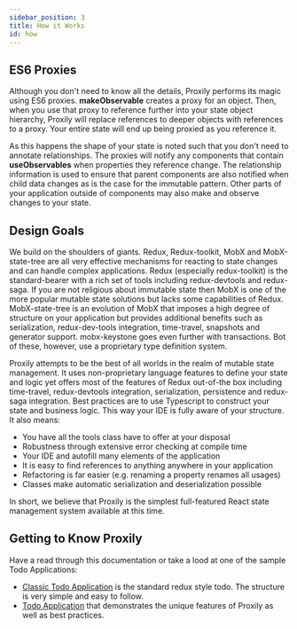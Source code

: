```yaml
---
sidebar_position: 3
title: How it Works
id: how
---
```


## ES6 Proxies

Although you don't need to know all the details, Proxily performs its magic using ES6 proxies.  **makeObservable** creates a proxy for an object.  Then, when you use that proxy to reference further into your state object hierarchy, Proxily will replace references to deeper objects with references to a proxy.  Your entire state will end up being proxied as you reference it.

As this happens the shape of your state is noted such that you don't need to annotate relationships.  The proxies will notify any components that contain **useObservables** when properties they reference change. The relationship information is used to ensure that parent components are also notified when child data changes as is the case for the immutable pattern. Other parts of your application outside of components may also make and observe changes to your state.



## Design Goals

We build on the shoulders of giants. Redux, Redux-toolkit, MobX and MobX-state-tree are all very effective mechanisms for reacting to state changes and can handle complex applications.  Redux (especially redux-toolkit) is the standard-bearer with a rich set of tools including redux-devtools and redux-saga. If you are not religious about immutable state then MobX is one of the more popular mutable state solutions but lacks some capabilities of Redux. MobX-state-tree is an evolution of MobX that imposes a high degree of structure on your application but provides additional benefits such as serialization, redux-dev-tools integration, time-travel, snapshots and generator support.  mobx-keystone goes even further with transactions.  Bot of these, however, use a proprietary type definition system.

Proxily attempts to be the best of all worlds in the realm of mutable state management.  It uses non-proprietary language features to define your state and logic yet offers most of the features of Redux out-of-the box including time-travel, redux-devtools integration, serialization, persistence and redux-saga integration.  Best practices are to use Typescript to construct your state and business logic. This way your IDE is fully aware of your  structure. It also means:
* You have all the tools class have to offer at your disposal
* Robustness through extensive error checking at compile time
* Your IDE and autofill many elements of the application
* It is easy to find references to anything anywhere in your application
* Refactoring is far easier (e.g. renaming a property renames all usages)
* Classes make automatic serialization and deserialization possible

In short, we believe that Proxily is the simplest full-featured React state management system available at this time. 

## Getting to Know Proxily

Have a read through this documentation or take a lood at one of the sample Todo Applications:
* [Classic Todo Application](https://github.com/selsamman/proxily_react_todo_classic) is the standard redux style todo.  The structure is very simple and easy to follow.
* [Todo Application](https://github.com/selsamman/proxily-react-todo) that demonstrates the unique features of Proxily as well as best practices.


